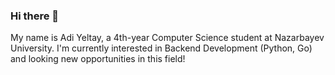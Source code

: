 ### Hi there 👋

My name is Adi Yeltay, a 4th-year Computer Science student at Nazarbayev University. I'm currently interested in Backend Development (Python, Go) and looking new opportunities in this field!

<!--
**yltyadi/yltyadi** is a ✨ _special_ ✨ repository because its `README.md` (this file) appears on your GitHub profile.

Here are some ideas to get you started:

- 🔭 I’m currently working on ...
- 🌱 I’m currently learning ...
- 👯 I’m looking to collaborate on ...
- 🤔 I’m looking for help with ...
- 💬 Ask me about ...
- 📫 How to reach me: ...
- 😄 Pronouns: ...
- ⚡ Fun fact: ...
-->
